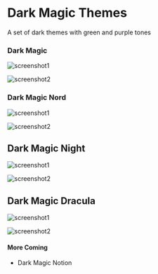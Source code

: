 # Dark Magic Themes

A set of dark themes with green and purple tones
### Dark Magic
![screenshot1](https://vscode-themes.nyc3.cdn.digitaloceanspaces.com/profiles/WRZ6BYBQ90No7MtuFxETBjf1DLZ2/NVMqsLUf-default.jpeg)

![screenshot2](https://vscode-themes.nyc3.cdn.digitaloceanspaces.com/profiles/WRZ6BYBQ90No7MtuFxETBjf1DLZ2/NVMqsLUf-panelTerminal.jpeg)
### Dark Magic Nord
![screenshot1](https://vscode-themes.nyc3.cdn.digitaloceanspaces.com/profiles/WRZ6BYBQ90No7MtuFxETBjf1DLZ2/meGkbllO-default.jpeg)

![screenshot2](https://vscode-themes.nyc3.cdn.digitaloceanspaces.com/profiles/WRZ6BYBQ90No7MtuFxETBjf1DLZ2/meGkbllO-commandPalette.jpeg)


## Dark Magic Night
![screenshot1](https://vscode-themes.nyc3.cdn.digitaloceanspaces.com/profiles/WRZ6BYBQ90No7MtuFxETBjf1DLZ2/WbGhiEY7-default.jpeg)

![screenshot2](https://vscode-themes.nyc3.cdn.digitaloceanspaces.com/profiles/WRZ6BYBQ90No7MtuFxETBjf1DLZ2/WbGhiEY7-commandPalette.jpeg)


## Dark Magic Dracula
![screenshot1](https://vscode-themes.nyc3.cdn.digitaloceanspaces.com/profiles/WRZ6BYBQ90No7MtuFxETBjf1DLZ2/bG2deb9E-default.jpeg)

![screenshot2](https://vscode-themes.nyc3.cdn.digitaloceanspaces.com/profiles/WRZ6BYBQ90No7MtuFxETBjf1DLZ2/bG2deb9E-commandPalette.jpeg)

#### More Coming
- Dark Magic Notion
